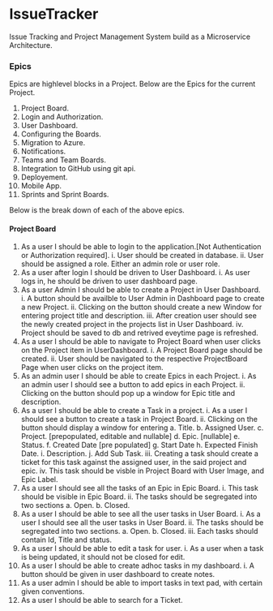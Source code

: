 # IssueTracker
Issue Tracking and Project Management System build as a Microservice Architecture.

### Epics
Epics are highlevel blocks in a Project. Below are the Epics for the current Project.
 
1.  Project Board.
2.  Login and Authorization.
3.  User Dashboard.
4.  Configuring the Boards.
5.  Migration to Azure.
6.  Notifications.
7.  Teams and Team Boards.
8.  Integration to GitHub using git api.
9.  Deployement.
10. Mobile App.
11. Sprints and Sprint Boards. 

Below is the break down of each of the above epics.

#### Project Board

1. As a user I should be able to login to the application.[Not Authentication or Authorization required].
    i.   User should be created in database.
    ii.  User should be assigned a role. Either an admin role or user role.
2. As a user after login I should be driven to User Dashboard.
    i.   As user logs in, he should be driven to user dashboard page.      
3. As a user Admin I should be able to create a Project in User Dashboard.
    i.   A button should be availble to User Admin in Dashboard page to create a new Project.
    ii.  Clicking on the button should create a new Window for entering project title and description.
    iii. After creation user should see the newly created project in the projects list in User Dashboard.
    iv. Project should be saved to db and retrived eveytime page is refreshed.
4. As a user I should be able to navigate to Project Board when user clicks on the Project item in UserDashboard.
    i.   A Project Board page should be created.
    ii.  User should be navigated to the respective ProjectBoard Page when user clicks on the project item.
5. As an admin user I should be able to create Epics in each Project.
    i.   As an admin user I should see a button to add epics in each Project.
    ii.  Clicking on the button should pop up a window for Epic title and description.
6. As a user I should be able to create a Task in a project.
    i.   As a user I should see a button to create a task in Project Board.
    ii.  Clicking on the button should display a window for entering 
            a. Title.
            b. Assigned User.
            c. Project. [prepopulated, editable and nullable]
            d. Epic. [nullable]
            e. Status. 
            f. Created Date [pre populated]
            g. Start Date
            h. Expected Finish Date.
            i. Description.
            j. Add Sub Task.
    iii. Creating a task should create a ticket for this task against the assigned user, in the said project and epic.
    iv.  This task should be visble in Project Board with User Image, and Epic Label.
7. As a user I should see all the tasks of an Epic in Epic Board.
    i.  This task should be visible in Epic Board.
    ii. The tasks should be segregated into two sections 
        a. Open.
        b. Closed.         
8. As a user I should be able to see all the user tasks in User Board.
    i.   As a user I should see all the user tasks in User Board.
    ii.  The tasks should be segregated into two sections.
         a. Open.
         b. Closed.
    iii. Each tasks should contain Id, Title and status.
9. As a user I should be able to edit a task for user.
    i.   As a user when a task is being updated, it should not be closed for edit.
10. As a user I should be able to create adhoc tasks in my dashboard.
    i.   A button should be given in user dashboard to create notes.
11. As a user admin I should be able to import tasks in text pad, with certain given conventions.
12. As a user I should be able to search for a Ticket.
